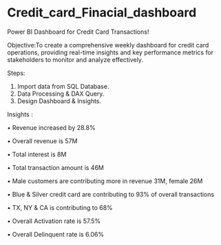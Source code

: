 # Credit_card_Finacial_dashboard
Power BI Dashboard for Credit Card Transactions! 

Objective:To create a comprehensive weekly dashboard for credit card operations, providing real-time insights and key performance metrics for stakeholders to monitor and analyze effectively.

Steps:
1. Import data from SQL Database.
2. Data Processing & DAX Query.
3. Design Dashboard & Insights.

Insights :

•  Revenue increased by 28.8%

•  Overall revenue is 57M

•  Total interest is 8M

•  Total transaction amount is 46M

•  Male customers are contributing more in revenue 31M, female 26M

•  Blue & Silver credit card are contributing to 93% of overall transactions

•  TX, NY & CA is contributing to 68%

•  Overall Activation rate is 57.5%

•  Overall Delinquent rate is 6.06%
